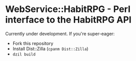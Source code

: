 # WebService::HabitRPG - Perl interface to the HabitRPG API

Currently under development. If you're super-eager:

* Fork this repository
* Install Dist::Zilla (`cpanm Dist::Zilla`)
* `dzil build`
